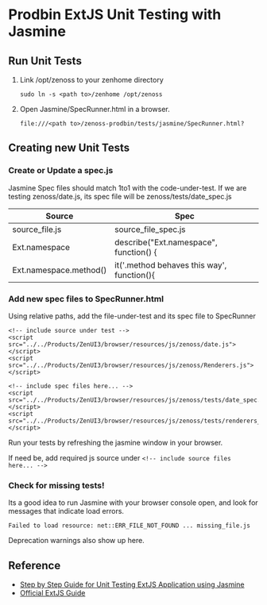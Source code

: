 # Prodbin ExtJS Unit Testing with Jasmine


## Run Unit Tests
1. Link /opt/zenoss to your zenhome directory

    `sudo ln -s <path to>/zenhome /opt/zenoss`

2. Open Jasmine/SpecRunner.html in a browser.

    `file:///<path to>/zenoss-prodbin/tests/jasmine/SpecRunner.html?`


## Creating new Unit Tests
### Create or Update a spec.js
Jasmine Spec files should match 1to1 with the code-under-test.  If we are testing zenoss/date.js, its spec file will be zenoss/tests/date_spec.js

| Source                 | Spec
|------------------------|-----
| source_file.js         | source_file_spec.js
| Ext.namespace          | describe("Ext.namespace", function() {
| Ext.namespace.method() | it('.method behaves this way', function(){


### Add new spec files to SpecRunner.html
Using relative paths, add the file-under-test and its spec file to SpecRunner

```
<!-- include source under test -->
<script src="../../Products/ZenUI3/browser/resources/js/zenoss/date.js"></script>
<script src="../../Products/ZenUI3/browser/resources/js/zenoss/Renderers.js"></script>

<!-- include spec files here... -->
<script src="../../Products/ZenUI3/browser/resources/js/zenoss/tests/date_spec.js"></script>
<script src="../../Products/ZenUI3/browser/resources/js/zenoss/tests/renderers_spec.js"></script>
```

Run your tests by refreshing the jasmine window in your browser.

If need be, add required js source under `<!-- include source files here... -->`

### Check for missing tests!
Its a good idea to run Jasmine with your browser console open, and look for messages that indicate load errors.

`Failed to load resource: net::ERR_FILE_NOT_FOUND ... missing_file.js`

Deprecation warnings also show up here.

## Reference
- [Step by Step Guide for Unit Testing ExtJS Application using Jasmine](https://www.codeproject.com/Articles/662832/Step-by-Step-Guide-for-Unit-Testing-ExtJS-Applicat)
- [Official ExtJS Guide](http://docs.sencha.com/extjs/4.1.3/#!/guide/testing)
